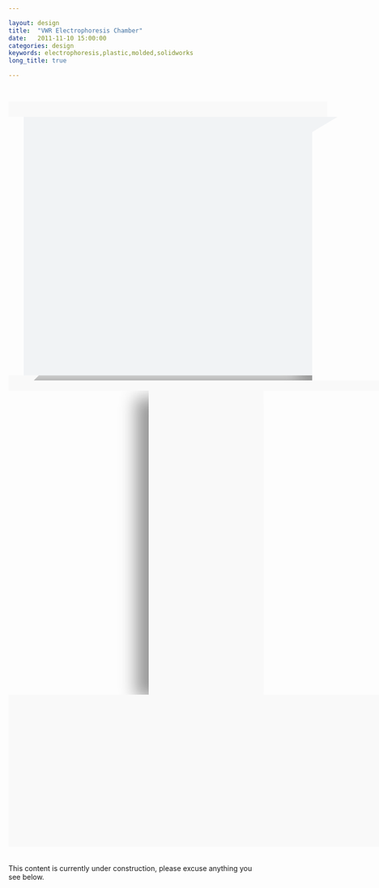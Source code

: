 ```yaml
---

layout: design
title:  "VWR Electrophoresis Chamber"
date:   2011-11-10 15:00:00
categories: design
keywords: electrophoresis,plastic,molded,solidworks
long_title: true

---
```

<style>
.product-shelf {
    background-color:#f1f3f5;
    float:left;
    width:570px;
    height:570px;
    display:inline-block;
    margin-left:30px;
    margin-top:30px;
}
.shelf-bottom {
    display:block;
    position:relative;
    top:540px;
    left:-30px;
    height:30px;
    width:600px;
    background-color:#ececec;
    -webkit-box-shadow: inset -30px -30px 30px -5px rgba(153,153,153,1);
    -moz-box-shadow: inset -30px -30px 30px -5px rgba(153,153,153,1);
    box-shadow: inset -30px -30px 30px -5px rgba(153,153,153,1);
}
.shelf-left {
    display:block;
    height:30px;
    width:30px;
    position:relative;
    left:-30px;
    top:510px;
    border-style: solid;
    border-width: 30px 30px 0 0;
    border-color: #f9f9f9 transparent transparent transparent;
}
.shelf-top {
    display:block;
    height:30px;
    width:630px;
    position:relative;
    background-color:#f9f9f9;
    left:-30px;
    top:-90px;
}
.shelf-top-2 {
    display:block;
    height:30px;
    width:570px;
    position:relative;
    top:-90px;
    border-style: solid;
    border-width: 30px 50px 0 0;
    border-color: #f1f3f5 transparent transparent transparent;
}

.overlay-right {
    float:right;
    width:227px;
    height:600px;
    background-color:#f9f9f9;
    display:inline-block;
    -webkit-box-shadow: -30px 10px 30px -5px rgba(153,153,153,1);
    -moz-box-shadow: -30px 10px 30px -5px rgba(153,153,153,1);
    box-shadow: -30px 10px 30px -5px rgba(153,153,153,1);
}

.overlay-down {
    width:827px;
    height:300px;
    background-color:#f9f9f9;
    display:inline-block;
}
.overlay-top {
    background-color:#f9f9f9;
    width:827px;
    height:20px;
    display:inline-block;
    position:relative;
    top:-920px;
}
</style>
<div class='product-shelf'>
    <div class='shelf-bottom'></div>
    <div class='shelf-left'></div>
    <div class='shelf-top'></div>
    <div class='shelf-top-2'></div>
</div>
<div class='overlay-right'></div>
<div class='overlay-down'></div>
<div class='overlay-top'></div>

This content is currently under construction, please excuse anything you see
below.
